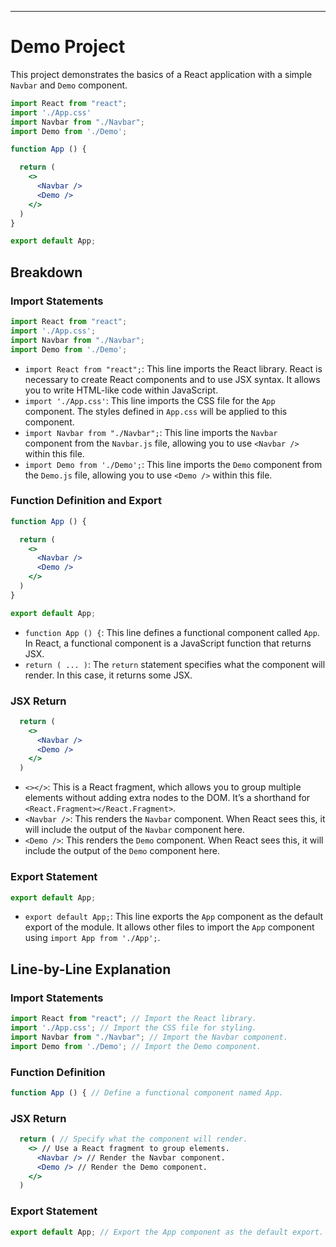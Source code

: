 
---

# Demo Project

This project demonstrates the basics of a React application with a simple `Navbar` and `Demo` component.

```jsx
import React from "react";
import './App.css'
import Navbar from "./Navbar";
import Demo from './Demo';

function App () {

  return (
    <>
      <Navbar />
      <Demo />
    </>
  )
}

export default App;
```

## Breakdown

### Import Statements

```jsx
import React from "react";
import './App.css';
import Navbar from "./Navbar";
import Demo from './Demo';
```

- `import React from "react";`: This line imports the React library. React is necessary to create React components and to use JSX syntax. It allows you to write HTML-like code within JavaScript.
- `import './App.css'`: This line imports the CSS file for the `App` component. The styles defined in `App.css` will be applied to this component.
- `import Navbar from "./Navbar";`: This line imports the `Navbar` component from the `Navbar.js` file, allowing you to use `<Navbar />` within this file.
- `import Demo from './Demo';`: This line imports the `Demo` component from the `Demo.js` file, allowing you to use `<Demo />` within this file.

### Function Definition and Export

```jsx
function App () {

  return (
    <>
      <Navbar />
      <Demo />
    </>
  )
}

export default App;
```

- `function App () {`: This line defines a functional component called `App`. In React, a functional component is a JavaScript function that returns JSX.
- `return ( ... )`: The `return` statement specifies what the component will render. In this case, it returns some JSX.

### JSX Return

```jsx
  return (
    <>
      <Navbar />
      <Demo />
    </>
  )
```

- `<></>`: This is a React fragment, which allows you to group multiple elements without adding extra nodes to the DOM. It’s a shorthand for `<React.Fragment></React.Fragment>`.
- `<Navbar />`: This renders the `Navbar` component. When React sees this, it will include the output of the `Navbar` component here.
- `<Demo />`: This renders the `Demo` component. When React sees this, it will include the output of the `Demo` component here.

### Export Statement

```jsx
export default App;
```

- `export default App;`: This line exports the `App` component as the default export of the module. It allows other files to import the `App` component using `import App from './App';`.

## Line-by-Line Explanation

### Import Statements

```jsx
import React from "react"; // Import the React library.
import './App.css'; // Import the CSS file for styling.
import Navbar from "./Navbar"; // Import the Navbar component.
import Demo from './Demo'; // Import the Demo component.
```

### Function Definition

```jsx
function App () { // Define a functional component named App.
```

### JSX Return

```jsx
  return ( // Specify what the component will render.
    <> // Use a React fragment to group elements.
      <Navbar /> // Render the Navbar component.
      <Demo /> // Render the Demo component.
    </>
  )
```

### Export Statement

```jsx
export default App; // Export the App component as the default export.
```

